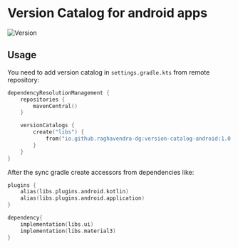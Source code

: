 # Version Catalog for android apps
![Version](https://img.shields.io/maven-central/v/io.github.raghavendra-dg/version-catalog-android?style=flat-square)

## Usage

You need to add version catalog in `settings.gradle.kts` from remote repository:

```kotlin
dependencyResolutionManagement {
    repositories {
        mavenCentral()
    }

    versionCatalogs {
        create("libs") {
            from("io.github.raghavendra-dg:version-catalog-android:1.0.0")
        }
    }
}
```
After the sync gradle create accessors from dependencies like:

```kotlin
plugins {
    alias(libs.plugins.android.kotlin)
    alias(libs.plugins.android.application)
}

dependency{
    implementation(libs.ui)
    implementation(libs.material3)
}
```